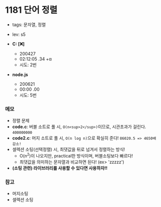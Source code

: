 # 1181 단어 정렬
 
 - tags: 문자열, 정렬
 - lev: s5

- **C: [:x:]**
  - 200427
  - 02:12:05 .34 +α
  - 시도: 2번

- **node.js**
  - 200621
  - 00:00 .00
  - 시도: 5번

### 메모
 - 정렬 문제
 - **code.c**: 버블 소트로 풀 시, `O(n<sup>2</sup>)`이므로, 시관초과가 걸린다. `400000000`
 - **code2.c**: 머지 소트로 풀 시, `O(n log n)`으로 확실히 준다! `86020.5 => 4650배 감소!`
 - 셀렉션 소팅(선택정렬) 시, 최댓값을 뒤로 넘겨서 정렬하는 방식!
    - O(n<sup>2</sup>)이 나오지만, practical한 방식이며, 버블소팅보다 빠르다!
    - 최댓값을 의미하는 문자열과 비교하면 된다! (ex> 'zzzzz') 
 - **(소팅 관련) 라이브러리를 사용할 수 있다면 사용하자!!**
### 참고
 - 머지소팅
 - 셀렉션 소팅

